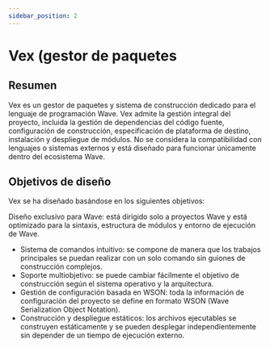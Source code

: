 ```yaml
---
sidebar_position: 2
---
```


# Vex (gestor de paquetes

## Resumen

Vex es un gestor de paquetes y sistema de construcción dedicado para el lenguaje de programación Wave.
Vex admite la gestión integral del proyecto, incluida la gestión de dependencias del código fuente, configuración de construcción, especificación de plataforma de destino, instalación y despliegue de módulos.
No se considera la compatibilidad con lenguajes o sistemas externos y está diseñado para funcionar únicamente dentro del ecosistema Wave.

## Objetivos de diseño

Vex se ha diseñado basándose en los siguientes objetivos:

Diseño exclusivo para Wave: está dirigido solo a proyectos Wave y está optimizado para la sintaxis, estructura de módulos y entorno de ejecución de Wave.

- Sistema de comandos intuitivo: se compone de manera que los trabajos principales se puedan realizar con un solo comando sin guiones de construcción complejos.
- Soporte multiobjetivo: se puede cambiar fácilmente el objetivo de construcción según el sistema operativo y la arquitectura.
- Gestión de configuración basada en WSON: toda la información de configuración del proyecto se define en formato WSON (Wave Serialization Object Notation).
- Construcción y despliegue estáticos: los archivos ejecutables se construyen estáticamente y se pueden desplegar independientemente sin depender de un tiempo de ejecución externo.